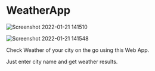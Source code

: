 # WeatherApp

![Screenshot 2022-01-21 141510](https://user-images.githubusercontent.com/54941875/150495320-b0f9bde2-89d3-4ccb-bf3a-e25d5e3cc441.jpg)

![Screenshot 2022-01-21 141548](https://user-images.githubusercontent.com/54941875/150495388-782c730a-6871-49a2-b03a-1de590136150.jpg)

Check Weather of your city on the go using this Web App.

Just enter city name and get weather results.

